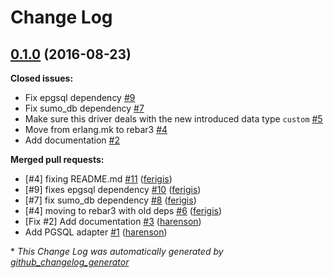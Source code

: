# Change Log

## [0.1.0](https://github.com/inaka/sumo_db_pgsql/tree/0.1.0) (2016-08-23)
**Closed issues:**

- Fix epgsql dependency [\#9](https://github.com/inaka/sumo_db_pgsql/issues/9)
- Fix sumo\_db dependency [\#7](https://github.com/inaka/sumo_db_pgsql/issues/7)
- Make sure this driver deals with the new introduced data type `custom` [\#5](https://github.com/inaka/sumo_db_pgsql/issues/5)
- Move from erlang.mk to rebar3 [\#4](https://github.com/inaka/sumo_db_pgsql/issues/4)
- Add documentation [\#2](https://github.com/inaka/sumo_db_pgsql/issues/2)

**Merged pull requests:**

- \[\#4\] fixing README.md [\#11](https://github.com/inaka/sumo_db_pgsql/pull/11) ([ferigis](https://github.com/ferigis))
- \[\#9\] fixes epgsql dependency [\#10](https://github.com/inaka/sumo_db_pgsql/pull/10) ([ferigis](https://github.com/ferigis))
- \[\#7\] fix sumo\_db dependency [\#8](https://github.com/inaka/sumo_db_pgsql/pull/8) ([ferigis](https://github.com/ferigis))
- \[\#4\] moving to rebar3 with old deps [\#6](https://github.com/inaka/sumo_db_pgsql/pull/6) ([ferigis](https://github.com/ferigis))
- \[Fix \#2\] Add documentation [\#3](https://github.com/inaka/sumo_db_pgsql/pull/3) ([harenson](https://github.com/harenson))
- Add PGSQL adapter [\#1](https://github.com/inaka/sumo_db_pgsql/pull/1) ([harenson](https://github.com/harenson))



\* *This Change Log was automatically generated by [github_changelog_generator](https://github.com/skywinder/Github-Changelog-Generator)*